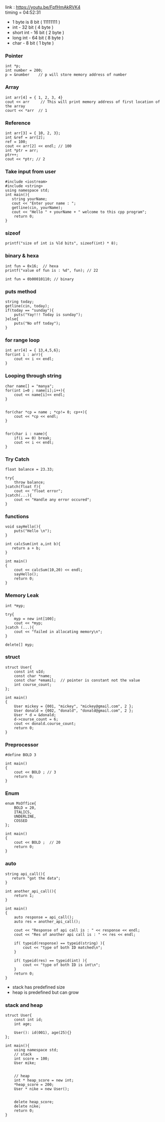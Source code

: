 
link : https://youtu.be/FpfHmAkRVK4 <br>
timing = 04:52:31



* 1 byte is 8 bit ( 11111111 )
* int - 32 bit ( 4 byte )
* short int - 16 bit ( 2 byte )
* long int - 64 bit ( 8 byte )
* char - 8 bit ( 1 byte )



### Pointer 

```
int *p;
int number = 200;
p = &number    // p will store memory address of number
```

### Array
```
int arr[4] = { 1, 2, 3, 4}
cout << arr     // This will print memory address of first location of the array
court << *arr  // 1
```

### Reference
```
int arr[3] = { 10, 2, 3};
int &ref = arr[2];
ref = 100; 
cout << arr[2] << endl; // 100
int *ptr = arr;
ptr++;
cout << *ptr; // 2
```

### Take input from user
```
#include <iostream>
#include <string>
using namespace std;
int main(){
   string yourName;
   cout << "Enter your name : ";
   getline(cin, yourName);
   cout << "Hello " + yourName + " welcome to this cpp program";
    return 0;
}
```

### sizeof
```
printf("size of int is %ld bits", sizeof(int) * 8);
```

### binary & hexa
```
int fun = 0x16;  // hexa
printf("value of fun is : %d", fun); // 22

int fun = 0b00010110; // binary
```


### puts method
```
string today;
getline(cin, today);
if(today == "sunday"){
    puts("Yay!!! Today is sunday");
}else{
    puts("No off today");
}
```

### for range loop
```
int arr[4] = { 13,4,5,6}; 
for(int i : arr){
    cout << i << endl;
}
```

### Looping through string
```
char name[] = "manya";
for(int i=0 ; name[i];i++){
    cout << name[i]<< endl;
}


for(char *cp = name ; *cp!= 0; cp++){
    cout << *cp << endl;
}


for(char i : name){
    if(i == 0) break;
    cout << i << endl;
}
```


### Try Catch
```
float balance = 23.33;

try{
    throw balance;
}catch(float f){
    cout << "float error";
}catch(...){
    cout << "Handle any error occured";
}
```


### functions 

```
void sayHello(){
    puts("Hello \n");
}

int calcSum(int a,int b){
   return a + b;
}

int main()
{
    cout << calcSum(10,20) << endl;
    sayHello();
    return 0;
}
```

### Memory Leak
```
int *myp;

try{
    myp = new int[100];
    cout << *myp;
}catch (...){
    cout << "failed in allocating memory\n";
}

delete[] myp;
```

### struct

```
struct User{
    const int uId;
    const char *name; 
    const char *emamil;  // pointer is constant not the value
    int course_count;
};

int main()
{
    User mickey = {001, "mickey", "mickey@gmail.com", 2 };
    User donald = {002, "donald", "donald@gmail.com", 2 };
    User * d = &donald;
    d->course_count = 6;
    cout << donald.course_count;
    return 0;
}
```

### Preprocessor
```
#define BOLD 3

int main()
{
    cout << BOLD ; // 3
    return 0;
}
```

### Enum
```
enum MsOffice{
    BOLD = 20,
    ITALICS,
    UNDERLINE,
    COSSED
};

int main()
{
    cout << BOLD ;  // 20
    return 0;
}
```


### auto 
```
string api_call(){
   return "got the data";
} 

int another_api_call(){
    return 1;
}

int main()
{
    auto response = api_call();    
    auto res = another_api_call(); 
    
    cout << "Response of api call is : " << response << endl;
    cout << "Res of another api call is : " << res << endl;
    
    if( typeid(response) == typeid(string) ){
        cout << "type of both ID matched\n";
    }
    
    if( typeid(res) == typeid(int) ){
        cout << "type of both ID is int\n";
    }
    return 0;
}
```

*  stack has predefined size
*  heap is predefined but can grow


### stack and heap
```
struct User{
    const int id;
    int age;

    User(): id(001), age(25){}
};

int main(){
    using namespace std;
    // stack 
    int score = 100;
    User mike;
   

    // heap
    int * heap_score = new int;
    *heap_score = 200;
    User * nike = new User();


    delete heap_score;
    delete nike;
    return 0;
}
```
